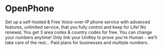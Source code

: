 # OpenPhone
Set up a self-hosted &amp; Free Voice-over-IP phone service with advanced features, unlimited service, that you fully control and keep for Life! No renewal, You get 3 area codes &amp; country codes for free. You can change your numbers anytime! Only link your UniKey to prove you're Human - we'll take care of the rest... Paid plans for businesses and multiple numbers.
